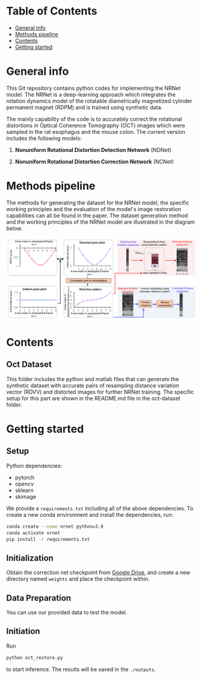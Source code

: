 # Table of Contents

- [General info](#General-info)
- [Methods pipeline](#Methods-pipeline)
- [Contents](#Contents)
- [Getting started](#Getting-started)

# General info

This Git repository contains python codes for implementing the NRNet model. The NRNet is a deep-learning approach which integrates the rotation dynamics model of the rotatable diametrically magnetized cylinder permanent magnet (RDPM) and is trained using synthetic data.

The mainly capability of the code is to accurately correct the rotational distortions in Optical Coherence Tomography (OCT) images which were sampled in the rat esophagus and the mouse colon. The current version includes the following models:

1. **Nonuniform Rotational Distortion Detection Network** (NDNet)

2. **Nonuniform Rotational Distortion Correction Network** (NCNet)

# Methods pipeline

The methods for generating the dataset for the NRNet model, the specific working principles and the evaluation of the model's image restoration capabilities can all be found in the paper. The dataset generation method and the working principles of the NRNet model are illustrated in the diagram below.

![image](shematic.png)

# Contents

## Oct Dataset

This folder includes the python and matlab files that can generate the synthetic dataset with accurate pairs of resampling distance variation vector (RDVV) and distorted images for further NRNet training. The specific setup for this part are shown in the README.md file in the oct-dataset folder.

# Getting started

## Setup
Python dependencies:

- pytorch
- opencv
- sklearn
- skimage

We provide a `requirements.txt` including all of the above dependencies. To create a new conda environment and install the dependencies, run:

```bash
conda create --name nrnet python=3.9
conda activate nrnet
pip install -r requirements.txt
```
## Initialization

Obtain the correction net checkpoint from [Google Drive](https://drive.google.com/file/d/1MupEM5652VPwYeARrCFa971LdnXfhOCX), and create a new directory named `weights` and place the checkpoint within.

## Data Preparation

You can use our provided data to test the model.

## Initiation

Run

```bash
python oct_restore.py
```

to start inference. The results will be saved in the `./outputs`.
